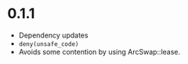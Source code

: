 # 0.1.1

* Dependency updates
* `deny(unsafe_code)`
* Avoids some contention by using ArcSwap::lease.
